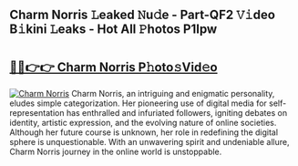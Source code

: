 ## Charm Norris 𝙻eaked 𝙽u𝚍e - Part-QF2 𝚅𝚒deo B𝚒kini 𝙻eaks - Hot All 𝙿hotos P1Ipw

# <h2><a href="http://ld5af07.urlbe.top/?page=Charm+Norris">🔗🔗👉👉 Charm Norris P𝚑oto𝚜Vid𝚎o</a></h2>

[![Charm Norris](https://i.imgur.com/eBuTRDB.gif)](http://ld5af07.urlbe.top/?page=Charm+Norris)
Charm Norris, an intriguing and enigmatic personality, eludes simple categorization. Her pioneering use of digital media for self-representation has enthralled and infuriated followers, igniting debates on identity, artistic expression, and the evolving nature of online societies. Although her future course is unknown, her role in redefining the digital sphere is unquestionable. With an unwavering spirit and undeniable allure, Charm Norris journey in the online world is unstoppable.
